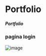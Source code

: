 # Portfolio
##### Portfolio

### pagina login
![image](https://github.com/tassiogomes/Portfolio/assets/62346384/ba5231a8-b06f-4c26-82a8-f5710f57b268)
